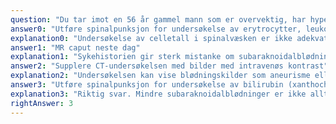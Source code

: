 ```yaml
---
question: "Du tar imot en 56 år gammel mann som er overvektig, har hypertensjon og diabetes type 2. Han oppsøker legevakta og forteller at han for fire dager siden fikk et anfall med momentant innsettende kraftig hodepine og kvalme. Kvalmen har gitt seg og hodepinen er blitt gradvis bedre, men fortsatt ikke helt borte. Han har ikke vært mye plaget med hodepine tidligere. På direkte spørsmål sier han at han aldri tidligere har opplevd så kraftig hodepine. Du gjør en orienterende nevrologisk undersøkelse og gjør normale funn. Vanlig CT caput viser ingen tegn til hjerneinfarkt eller blødning. Hvordan bør han håndteres videre?"
answer0: "Utføre spinalpunksjon for undersøkelse av erytrocytter, leukocytter og protein i spinalvæsken"
explanation0: "Undersøkelse av celletall i spinalvæsken er ikke adekvat for å avgjøre om pasienten har hatt subaraknoidalblødning. Innstikksblødning vil gi erytrocytter, men avklarer ikke om det er en blødning som ligger noe tilbake i tid. Se riktig svaralternativ."
answer1: "MR caput neste dag"
explanation1: "Sykehistorien gir sterk mistanke om subaraknoidalblødning og det foreligger dermed risiko for en større og mer alvorlig ny blødning. Det er derfor ikke forsvarlig å unnlate å gjøre spinalpunksjon."
answer2: "Supplere CT-undersøkelsen med bilder med intravenøs kontrast"
explanation2: "Undersøkelsen kan vise blødningskilder som aneurisme eller arterivenøs malformasjon, men den avklarer ikke om han har hatt subaraknoidalblødning."
answer3: "Utføre spinalpunksjon for undersøkelse av bilirubin (xanthochromi) i spinalvæske"
explanation3: "Riktig svar. Mindre subaraknoidalblødninger er ikke alltid påvisbare med CT, spesielt når det er gått noen dager. Det er viktig å diagnostisere slike blødninger fordi risikoen for en større og mer alvorlig ny blødning fra et eventuelt aneurisme er svært høy. Påvisning av blodnedbrytingsprodukter (bilirubin) i spinalvæske har høyere sensitivitet enn CT og skal derfor utføres når sykehistorien gir sterk mistanke om subaraknoidalblødning og CT-undersøkelsen er negativ."
rightAnswer: 3
---
```

